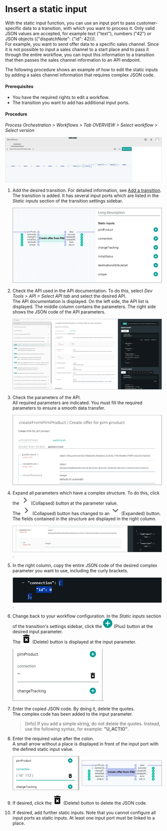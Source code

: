 # Insert a static input

With the static input function, you can use an input port to pass customer-specific data to a transition, with which you want to process it. Only valid JSON values are accepted, for example text ("text"), numbers ("42") or JSON objects ({"dispatchNote": {"id": 42}}).  
For example, you want to send offer data to a specific sales channel. Since it is not possible to input a sales channel to a start place and to pass it through the entire workflow, you can input this information to a transition that then passes the sales channel information to an API endpoint.   

The following procedure shows an example of how to edit the static inputs by adding a sales channel information that requires complex JSON code. 

#### Prerequisites

- You have the required rights to edit a workflow. 
- The transition you want to add has additional input ports.


#### Procedure

*Process Orchestration > Workflows > Tab OVERVIEW > Select workflow > Select version*

![Workflow editor](../../Assets/Screenshots/ActindoWorkFlow/Workflows/WorkflowEditor.png "[Workflow editor]")

1. Add the desired transition. For detailed information, see [Add a transition](./01_ManageWorkflows.md#add-a-transition).   
    The transition is added. It has several input ports which are listed in the *Static inputs* section of the transition settings sidebar. 

    ![Input ports](../../Assets/Screenshots/ActindoWorkFlow/Workflows/TransitionInputPorts.png)

2. Check the API used in the API documentation. To do this, select *Dev Tools > API > Select API tab* and select the desired API.    
    The API documentation is displayed. On the left side, the API list is displayed. The middle column contains the parameters. The right side shows the JSON code of the API parameters. 
      
    ![API documentation](../../Assets/Screenshots/ActindoWorkFlow/Workflows/WorkflowAPIDocumentation.png "[API documentation]")

    
3. Check the parameters of the API.    
    All required parameters are indicated. You must fill the required parameters to ensure a smooth data transfer.
     
   ![API parameters](../../Assets/Screenshots/ActindoWorkFlow/Workflows/TransitionStaticInputParameters.png "[API parameters]")
   
4. Expand all parameters which have a complex structure. To do this, click the ![Collapsed](../../Assets/Icons/Close.png "[Collapsed]") (Collapsed) button at the parameter value.   
    The ![Collapsed](../../Assets/Icons/Close.png "[Collapsed]") (Collapsed) button has changed to an ![Expanded](../../Assets/Icons/Down.png "[Expanded]") (Expanded) button. The fields contained in the structure are displayed in the right column.

     ![Expanded parameter](../../Assets/Screenshots/ActindoWorkFlow/Workflows/TransitionStaticInputComplex.png "[Expanded parameter]").

5. In the right column, copy the entire JSON code of the desired complex parameter you want to use, including the curly brackets.

    ![Copy input in curly brackets](../../Assets/Screenshots/ActindoWorkFlow/Workflows/TransitionStaticInputCopy.png "[Copy input in curly brackets]").

6. Change back to your workflow configuration. In the *Static inputs* section of the transition's settings sidebar, click the ![Plus](../../Assets/Icons/Plus04.png "[Plus]") (Plus) button at the desired input parameter.    
    The ![Delete](../../Assets/Icons/Trash07.png "[Delete]") (Delete) button is displayed at the input parameter. 

    ![Add JSON code](../../Assets/Screenshots/ActindoWorkFlow/Workflows/TransitionStaticInputAdd.png "[Add JSON code]").
    
7. Enter the copied JSON code. By doing it, delete the quotes.   
    The complex code has been added to the input parameter. 

    > [Info] If you add a simple string, do not delete the quotes. Instead, use the following syntax, for example: **"U_ACTIO"**.
    
8. Enter the required value after the colon.    
    A small arrow without a place is displayed in front of the input port with the defined static input value. 

    ![Insert JSON code](../../Assets/Screenshots/ActindoWorkFlow/Workflows/TransitionStaticInputInsert.png "[Insert JSON code]")
    

9. If desired, click the ![Delete](../../Assets/Icons/Trash07.png "[Delete]") (Delete) button to delete the JSON code. 

10. If desired, add further static inputs. Note that you cannot configure all input ports as static inputs. At least one input port must be linked to a place.  